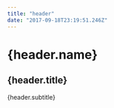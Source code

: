 ```yaml
---
title: "header"
date: "2017-09-18T23:19:51.246Z"
---
```


<div>
<h1 id="header-name">{header.name}</h1>
<h2 id="header-title">{header.title}</h2>
</div>
<p id="header-p">{header.subtitle}</p>
